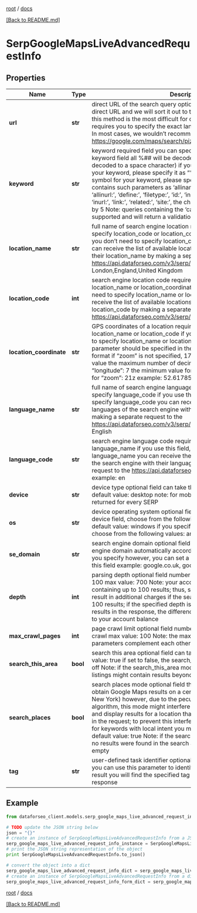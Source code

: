 [root](./../ "root") / [docs](./ "docs")

[[Back to README.md]](./../README.md "[Back to README.md]")

# SerpGoogleMapsLiveAdvancedRequestInfo

## Properties

Name | Type | Description | Notes
------------ | ------------- | ------------- | -------------
**url** | **str** | direct URL of the search query optional field you can specify a direct URL and we will sort it out to the necessary fields. Note that this method is the most difficult for our API to process and also requires you to specify the exact language and location in the URL. In most cases, we wouldn’t recommend using this method. example: https://google.com/maps/search/pizza/@37.09024,-95.712891,4z | [optional]
**keyword** | **str** | keyword required field you can specify up to 700 symbols in the keyword field all %## will be decoded (plus symbol ‘+’ will be decoded to a space character) if you need to use the “%” symbol for your keyword, please specify it as “%25”; if you need to use the “+” symbol for your keyword, please specify it as “%2B”; if this field contains such parameters as ‘allinanchor:’, ‘allintext:’, ‘allintitle:’, ‘allinurl:’, ‘define:’, ‘filetype:’, ‘id:’, ‘inanchor:’, ‘info:’, ‘intext:’, ‘intitle:’, ‘inurl:’, ‘link:’, ‘related:’, ‘site:’, the charge per task will be multiplied by 5 Note: queries containing the ‘cache:’ parameter are not supported and will return a validation error | [optional]
**location_name** | **str** | full name of search engine location required field if you don’t specify location_code or location_coordinate if you use this field, you don’t need to specify location_code or location_coordinate you can receive the list of available locations of the search engine with their location_name by making a separate request to the https://api.dataforseo.com/v3/serp/google/locations example: London,England,United Kingdom | [optional]
**location_code** | **int** | search engine location code required field if you don’t specify location_name or location_coordinate if you use this field, you don’t need to specify location_name or location_coordinate you can receive the list of available locations of the search engines with their location_code by making a separate request to the https://api.dataforseo.com/v3/serp/google/locations example: 2840 | [optional]
**location_coordinate** | **str** | GPS coordinates of a location required field if you don’t specify location_name or location_code if you use this field, you don’t need to specify location_name or location_code location_coordinate parameter should be specified in the “latitude,longitude,zoom” format if “zoom” is not specified, 17z will be applied as a default value the maximum number of decimal digits for “latitude” and “longitude”: 7 the minimum value for “zoom”: 3z the maximum value for “zoom”: 21z example: 52.6178549,-155.352142,20z | [optional]
**language_name** | **str** | full name of search engine language required field if you don’t specify language_code if you use this field, you don’t need to specify language_code you can receive the list of available languages  of the search engine with their language_name by making a separate request to the https://api.dataforseo.com/v3/serp/google/languages example: English | [optional]
**language_code** | **str** | search engine language code required field if you don’t specify language_name if you use this field, you don’t need to specify language_name you can receive the list of available languages of the search engine with their language_code by making a separate request to the https://api.dataforseo.com/v3/serp/google/languages example: en | [optional]
**device** | **str** | device type optional field can take the values:desktop, mobile default value: desktop note: for mobile device, only 20 results are returned for every SERP | [optional]
**os** | **str** | device operating system optional field if you specify desktop in the device field, choose from the following values: windows, macos default value: windows if you specify mobile in the device field, choose from the following values: android, ios default value: android | [optional]
**se_domain** | **str** | search engine domain optional field we choose the relevant search engine domain automatically according to the location and language you specify however, you can set a custom search engine domain in this field example: google.co.uk, google.com.au, google.de, etc. | [optional]
**depth** | **int** | parsing depth optional field number of results in SERP default value: 100 max value: 700 Note: your account will be billed per each SERP containing up to 100 results; thus, setting a depth above 100 may result in additional charges if the search engine returns more than 100 results; if the specified depth is higher than the number of results in the response, the difference will be refunded automatically to your account balance | [optional]
**max_crawl_pages** | **int** | page crawl limit optional field number of search results pages to crawl max value: 100 Note: the max_crawl_pages and depth parameters complement each other; learn more at our help center | [optional]
**search_this_area** | **bool** | search this area optional field can take the values:true, false default value: true if set to false, the search_this_area mode will be turned off Note: if the search_this_area mode is turned off, Google Maps listings might contain results beyond the displayed area | [optional]
**search_places** | **bool** | search places mode optional field the search places mode allows to obtain Google Maps results on a certain place (e.g., Apple Store in New York) however, due to the pecularities of our data mining algorithm, this mode might interfere with some local-intent queries – and display results for a location that is different from that specified in the request; to prevent this interference and obtain correct results for keywords with local intent you may set this parameter to false; default value: true Note: if the search_places mode is turned off and no results were found in the search area, the results array will be empty | [optional]
**tag** | **str** | user-defined task identifier optional field the character limit is 255 you can use this parameter to identify the task and match it with the result you will find the specified tag value in the data object of the response | [optional]

## Example

```python
from dataforseo_client.models.serp_google_maps_live_advanced_request_info import SerpGoogleMapsLiveAdvancedRequestInfo

# TODO update the JSON string below
json = "{}"
# create an instance of SerpGoogleMapsLiveAdvancedRequestInfo from a JSON string
serp_google_maps_live_advanced_request_info_instance = SerpGoogleMapsLiveAdvancedRequestInfo.from_json(json)
# print the JSON string representation of the object
print SerpGoogleMapsLiveAdvancedRequestInfo.to_json()

# convert the object into a dict
serp_google_maps_live_advanced_request_info_dict = serp_google_maps_live_advanced_request_info_instance.to_dict()
# create an instance of SerpGoogleMapsLiveAdvancedRequestInfo from a dict
serp_google_maps_live_advanced_request_info_form_dict = serp_google_maps_live_advanced_request_info.from_dict(serp_google_maps_live_advanced_request_info_dict)
```

  

[root](./../ "root") / [docs](./ "docs")

[[Back to README.md]](./../README.md "[Back to README.md]")